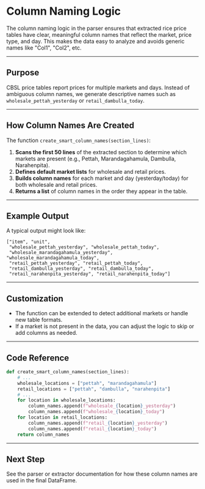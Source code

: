# Column Naming Logic

The column naming logic in the parser ensures that extracted rice price tables have clear, meaningful column names that reflect the market, price type, and day. This makes the data easy to analyze and avoids generic names like "Col1", "Col2", etc.

---

## Purpose

CBSL price tables report prices for multiple markets and days. Instead of ambiguous column names, we generate descriptive names such as `wholesale_pettah_yesterday` or `retail_dambulla_today`.

---

## How Column Names Are Created

The function `create_smart_column_names(section_lines)`:

1. **Scans the first 50 lines** of the extracted section to determine which markets are present (e.g., Pettah, Marandagahamula, Dambulla, Narahenpita).
2. **Defines default market lists** for wholesale and retail prices.
3. **Builds column names** for each market and day (yesterday/today) for both wholesale and retail prices.
4. **Returns a list** of column names in the order they appear in the table.

---

## Example Output

A typical output might look like:

```
["item", "unit",
 "wholesale_pettah_yesterday", "wholesale_pettah_today",
 "wholesale_marandagahamula_yesterday", "wholesale_marandagahamula_today",
 "retail_pettah_yesterday", "retail_pettah_today",
 "retail_dambulla_yesterday", "retail_dambulla_today",
 "retail_narahenpita_yesterday", "retail_narahenpita_today"]
```

---

## Customization

- The function can be extended to detect additional markets or handle new table formats.
- If a market is not present in the data, you can adjust the logic to skip or add columns as needed.

---

## Code Reference

```python
def create_smart_column_names(section_lines):
    # ...
    wholesale_locations = ["pettah", "marandagahamula"]
    retail_locations = ["pettah", "dambulla", "narahenpita"]
    # ...
    for location in wholesale_locations:
        column_names.append(f"wholesale_{location}_yesterday")
        column_names.append(f"wholesale_{location}_today")
    for location in retail_locations:
        column_names.append(f"retail_{location}_yesterday")
        column_names.append(f"retail_{location}_today")
    return column_names
```

---

## Next Step

See the parser or extractor documentation for how these column names are used in the final DataFrame.
